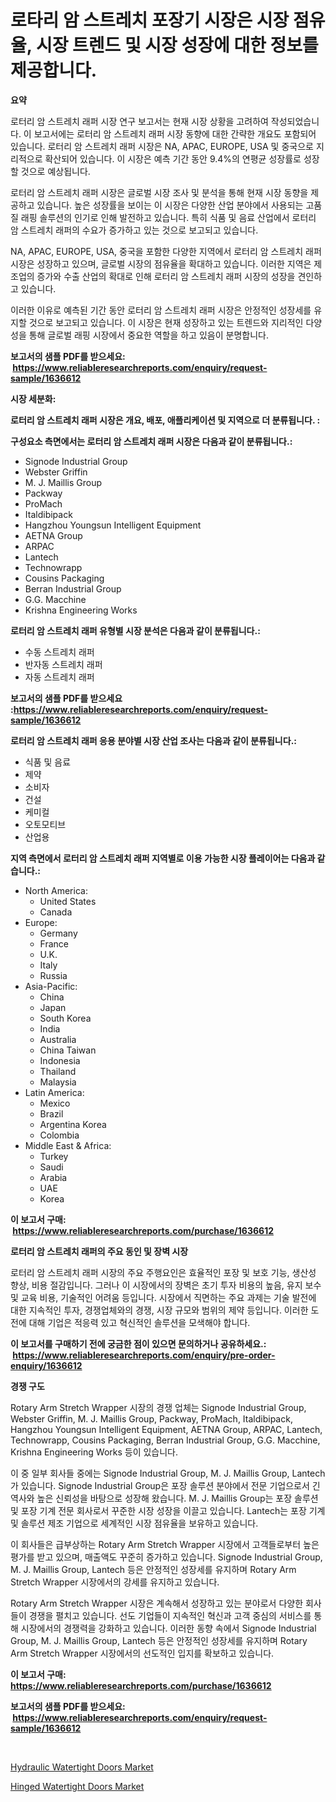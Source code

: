 <p><h1>로타리 암 스트레치 포장기 시장은 시장 점유율, 시장 트렌드 및 시장 성장에 대한 정보를 제공합니다.</h1></p><p><strong>요약</strong></p>
<p><p>로터리 암 스트레치 래퍼 시장 연구 보고서는 현재 시장 상황을 고려하여 작성되었습니다. 이 보고서에는 로터리 암 스트레치 래퍼 시장 동향에 대한 간략한 개요도 포함되어 있습니다. 로터리 암 스트레치 래퍼 시장은 NA, APAC, EUROPE, USA 및 중국으로 지리적으로 확산되어 있습니다. 이 시장은 예측 기간 동안 9.4%의 연평균 성장률로 성장할 것으로 예상됩니다.</p><p>로터리 암 스트레치 래퍼 시장은 글로벌 시장 조사 및 분석을 통해 현재 시장 동향을 제공하고 있습니다. 높은 성장률을 보이는 이 시장은 다양한 산업 분야에서 사용되는 고품질 래핑 솔루션의 인기로 인해 발전하고 있습니다. 특히 식품 및 음료 산업에서 로터리 암 스트레치 래퍼의 수요가 증가하고 있는 것으로 보고되고 있습니다.</p><p>NA, APAC, EUROPE, USA, 중국을 포함한 다양한 지역에서 로터리 암 스트레치 래퍼 시장은 성장하고 있으며, 글로벌 시장의 점유율을 확대하고 있습니다. 이러한 지역은 제조업의 증가와 수출 산업의 확대로 인해 로터리 암 스트레치 래퍼 시장의 성장을 견인하고 있습니다.</p><p>이러한 이유로 예측된 기간 동안 로터리 암 스트레치 래퍼 시장은 안정적인 성장세를 유지할 것으로 보고되고 있습니다. 이 시장은 현재 성장하고 있는 트렌드와 지리적인 다양성을 통해 글로벌 래핑 시장에서 중요한 역할을 하고 있음이 분명합니다.</p></p>
<p><strong>보고서의 샘플 PDF를 받으세요: &nbsp;<a href="https://www.reliableresearchreports.com/enquiry/request-sample/1636612">https://www.reliableresearchreports.com/enquiry/request-sample/1636612</a></strong></p>
<p><strong>시장 세분화:</strong></p>
<p><strong> 로터리 암 스트레치 래퍼 시장은 개요, 배포, 애플리케이션 및 지역으로 더 분류됩니다. :</strong></p>
<p><strong>구성요소 측면에서는 로터리 암 스트레치 래퍼 시장은 다음과 같이 분류됩니다.:</strong></p>
<p><ul><li>Signode Industrial Group</li><li>Webster Griffin</li><li>M. J. Maillis Group</li><li>Packway</li><li>ProMach</li><li>Italdibipack</li><li>Hangzhou Youngsun Intelligent Equipment</li><li>AETNA Group</li><li>ARPAC</li><li>Lantech</li><li>Technowrapp</li><li>Cousins Packaging</li><li>Berran Industrial Group</li><li>G.G. Macchine</li><li>Krishna Engineering Works</li></ul></p>
<p><strong> 로터리 암 스트레치 래퍼 유형별 시장 분석은 다음과 같이 분류됩니다.:</strong></p>
<p><ul><li>수동 스트레치 래퍼</li><li>반자동 스트레치 래퍼</li><li>자동 스트레치 래퍼</li></ul></p>
<p><strong>보고서의 샘플 PDF를 받으세요 :<a href="https://www.reliableresearchreports.com/enquiry/request-sample/1636612">https://www.reliableresearchreports.com/enquiry/request-sample/1636612</a></strong></p>
<p><strong> 로터리 암 스트레치 래퍼 응용 분야별 시장 산업 조사는 다음과 같이 분류됩니다.:</strong></p>
<p><ul><li>식품 및 음료</li><li>제약</li><li>소비자</li><li>건설</li><li>케미컬</li><li>오토모티브</li><li>산업용</li></ul></p>
<p><strong>지역 측면에서 로터리 암 스트레치 래퍼 지역별로 이용 가능한 시장 플레이어는 다음과 같습니다.:</strong></p>
<p><ul>
    <li>
        North America:
        <ul>
            <li>United States</li>
            <li>Canada</li>
        </ul>
    </li>
    <li>
        Europe:
        <ul>
            <li>Germany</li>
            <li>France</li>
            <li>U.K.</li>
            <li>Italy</li>
            <li>Russia</li>
        </ul>
    </li>
    <li>
        Asia-Pacific:
        <ul>
            <li>China</li>
            <li>Japan</li>
            <li>South Korea</li>
            <li>India</li>
            <li>Australia</li>
            <li>China Taiwan</li>
            <li>Indonesia</li>
            <li>Thailand</li>
            <li>Malaysia</li>
        </ul>
    </li>
    <li>
        Latin America:
        <ul>
            <li>Mexico</li>
            <li>Brazil</li>
            <li>Argentina Korea</li>
            <li>Colombia</li>
        </ul>
    </li>
    <li>
        Middle East & Africa:
        <ul>
            <li>Turkey</li>
            <li>Saudi</li>
            <li>Arabia</li>
            <li>UAE</li>
            <li>Korea</li>
        </ul>
    </li>
    </ul></p>
<p><strong>이 보고서 구매: &nbsp;<a href="https://www.reliableresearchreports.com/purchase/1636612">https://www.reliableresearchreports.com/purchase/1636612</a></strong></p>
<p><strong>로터리 암 스트레치 래퍼의 주요 동인 및 장벽 시장</strong></p>
<p><p>로터리 암 스트레치 래퍼 시장의 주요 주행요인은 효율적인 포장 및 보호 기능, 생산성 향상, 비용 절감입니다. 그러나 이 시장에서의 장벽은 초기 투자 비용의 높음, 유지 보수 및 교육 비용, 기술적인 어려움 등입니다. 시장에서 직면하는 주요 과제는 기술 발전에 대한 지속적인 투자, 경쟁업체와의 경쟁, 시장 규모와 범위의 제약 등입니다. 이러한 도전에 대해 기업은 적응력 있고 혁신적인 솔루션을 모색해야 합니다.</p></p>
<p><strong>이 보고서를 구매하기 전에 궁금한 점이 있으면 문의하거나 공유하세요.: &nbsp;<a href="https://www.reliableresearchreports.com/enquiry/pre-order-enquiry/1636612">https://www.reliableresearchreports.com/enquiry/pre-order-enquiry/1636612</a></strong></p>
<p><strong>경쟁 구도</strong></p>
<p><p>Rotary Arm Stretch Wrapper 시장의 경쟁 업체는 Signode Industrial Group, Webster Griffin, M. J. Maillis Group, Packway, ProMach, Italdibipack, Hangzhou Youngsun Intelligent Equipment, AETNA Group, ARPAC, Lantech, Technowrapp, Cousins Packaging, Berran Industrial Group, G.G. Macchine, Krishna Engineering Works 등이 있습니다.</p><p>이 중 일부 회사들 중에는 Signode Industrial Group, M. J. Maillis Group, Lantech가 있습니다. Signode Industrial Group은 포장 솔루션 분야에서 전문 기업으로서 긴 역사와 높은 신뢰성을 바탕으로 성장해 왔습니다. M. J. Maillis Group는 포장 솔루션 및 포장 기계 전문 회사로서 꾸준한 시장 성장을 이끌고 있습니다. Lantech는 포장 기계 및 솔루션 제조 기업으로 세계적인 시장 점유율을 보유하고 있습니다.</p><p>이 회사들은 급부상하는 Rotary Arm Stretch Wrapper 시장에서 고객들로부터 높은 평가를 받고 있으며, 매출액도 꾸준히 증가하고 있습니다. Signode Industrial Group, M. J. Maillis Group, Lantech 등은 안정적인 성장세를 유지하며 Rotary Arm Stretch Wrapper 시장에서의 강세를 유지하고 있습니다.</p><p>Rotary Arm Stretch Wrapper 시장은 계속해서 성장하고 있는 분야로서 다양한 회사들이 경쟁을 펼치고 있습니다. 선도 기업들이 지속적인 혁신과 고객 중심의 서비스를 통해 시장에서의 경쟁력을 강화하고 있습니다. 이러한 동향 속에서 Signode Industrial Group, M. J. Maillis Group, Lantech 등은 안정적인 성장세를 유지하며 Rotary Arm Stretch Wrapper 시장에서의 선도적인 입지를 확보하고 있습니다.</p></p>
<p><strong>이 보고서 구매: &nbsp; <a href="https://www.reliableresearchreports.com/purchase/1636612">https://www.reliableresearchreports.com/purchase/1636612</a></strong></p>
<p><strong>보고서의 샘플 PDF를 받으세요: &nbsp;<a href="https://www.reliableresearchreports.com/enquiry/request-sample/1636612">https://www.reliableresearchreports.com/enquiry/request-sample/1636612</a></strong><strong></strong></p>
<p>&nbsp;</p>
<p><p><a href="https://view.publitas.com/reportprime-1/hydraulic-watertight-doors-market-offers-provide-insightful-data-for-the-time-period-from-2024-to-2031-and-also-provide-analysis-based-on-application-type-and-region/">Hydraulic Watertight Doors Market</a></p><p><a href="https://view.publitas.com/reportprime-1/hinged-watertight-doors-market-insights-market-players-and-forecast-till-2031/">Hinged Watertight Doors Market</a></p></p>